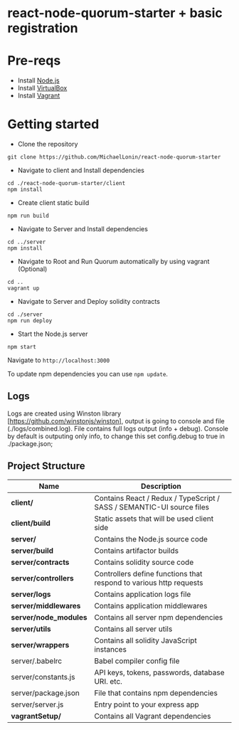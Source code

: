 # react-node-quorum-starter + basic registration

# Pre-reqs
- Install [Node.js](https://nodejs.org/en/)
- Install [VirtualBox](https://www.virtualbox.org/wiki/Downloads)
- Install [Vagrant](https://www.vagrantup.com/downloads.html)

# Getting started
- Clone the repository
```
git clone https://github.com/MichaelLonin/react-node-quorum-starter
```
- Navigate to client and Install dependencies
```
cd ./react-node-quorum-starter/client
npm install
```
- Create client static build
```
npm run build
```
- Navigate to Server and Install dependencies
```
cd ../server
npm install
```
- Navigate to Root and Run Quorum automatically by using vagrant (Optional)
```
cd ..
vagrant up
```

- Navigate to Server and Deploy solidity contracts
```
cd ./server
npm run deploy
```
- Start the Node.js server
```
npm start
```

Navigate to `http://localhost:3000`

To update npm dependencies you can use `npm update`.

## Logs

Logs are created using Winston library [https://github.com/winstonjs/winston], output is going to console and file (./logs/combined.log). File contains full logs output (info + debug). Console by default is outputing only info, to change this set config.debug to true in ./package.json;

## Project Structure

| Name | Description |
| ------------------------ | --------------------------------------------------------------------------------------------- |
| **client/**              | Contains React / Redux / TypeScript / SASS / SEMANTIC-UI source files                         |
| **client/build**         | Static assets that will be used client side                                                   |
| **server/**              | Contains the Node.js source code                                                              |
| **server/build**         | Contains artifactor builds                                                                    |
| **server/contracts**     | Contains solidity source code                                                                 |
| **server/controllers**   | Controllers define functions that respond to various http requests                            |
| **server/logs**          | Contains application logs file                                                                |
| **server/middlewares**   | Contains application middlewares                                                              |
| **server/node_modules**  | Contains all server npm dependencies                                                          |
| **server/utils**         | Contains all server utils                                                                     |
| **server/wrappers**      | Contains all solidity JavaScript instances                                                    |
| server/.babelrc          | Babel compiler config file                                                           |
| server/constants.js      | API keys, tokens, passwords, database URI. etc.                                               |
| server/package.json      | File that contains npm dependencies                                                           |
| server/server.js         | Entry point to your express app                                                               |
| **vagrantSetup/**        | Contains all Vagrant dependencies                                                             |

